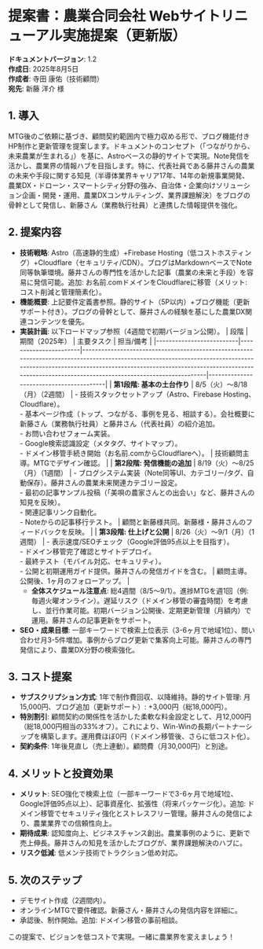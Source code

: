 # 提案書：農業合同会社 Webサイトリニューアル実施提案（更新版）

**ドキュメントバージョン**: 1.2  
**作成日**: 2025年8月5日  
**作成者**: 寺田 康佑（技術顧問）  
**宛先**: 新藤 洋介 様  

## 1. 導入
MTG後のご依頼に基づき、顧問契約範囲内で極力収める形で、ブログ機能付きHP制作と更新管理を提案します。ドキュメントのコンセプト（「つながりから、未来農業が生まれる」）を基に、Astroベースの静的サイトで実現。Note発信を活かし、農業界の情報ハブを目指します。特に、代表社員である藤井さんの農業の未来や手段に関する知見（半導体業界キャリア17年、14年の新規事業開発、農業DX・ドローン・スマートシティ分野の強み、自治体・企業向けソリューション企画・開発・運用、農業DXコンサルティング、業界課題解決）をブログの骨幹として発信し、新藤さん（業務執行社員）と連携した情報提供を強化。

## 2. 提案内容
- **技術戦略**: Astro（高速静的生成）+Firebase Hosting（低コストホスティング）+Cloudflare（セキュリティ/CDN）。ブログはMarkdownベースでNote同等執筆環境。藤井さんの専門性を活かした記事（農業の未来と手段）を容易に発信可能。追加: お名前.comドメインをCloudflareに移管（メリット: コスト削減と管理簡素化）。
- **機能概要**: 上記要件定義書参照。静的サイト（5P以内）+ブログ機能（更新サポート付き）。ブログの骨幹として、藤井さんの経験を基にした農業DX関連コンテンツを優先。
- **実装計画**: 以下ロードマップ参照（4週間で初期バージョン公開）。
  | 段階                       | 期間（2025年）             | 主要タスク                                                                                                                                                                                                                                                               | 担当/備考                                   |
  |--------------------------|-----------------------|---------------------------------------------------------------------------------------------------------------------------------------------------------------------------------------------------------------------------------------------------------------------|-----------------------------------------|
  | **第1段階: 基本の土台作り**  | 8/5（火）～8/18（月）（2週間）  | - 技術スタックセットアップ（Astro、Firebase Hosting、Cloudflare）。<br>- 基本ページ作成（トップ、つながる、事例を見る、相談する）。会社概要に新藤さん（業務執行社員）と藤井さん（代表社員）の紹介追加。<br>- お問い合わせフォーム実装。<br>- Google検索認識設定（メタタグ、サイトマップ）。<br>- ドメイン移管手続き開始（お名前.comからCloudflareへ）。 | 技術顧問主導。MTGでデザイン確認。                  |
  | **第2段階: 発信機能の追加** | 8/19（火）～8/25（月）（1週間） | - ブログシステム実装（Note同等UI、カテゴリー/タグ、自動保存）。藤井さんの農業未来関連カテゴリー設定。<br>- 最初の記事サンプル投稿（「美唄の農家さんとの出会い」など、藤井さんの知見を反映）。<br>- 関連記事リンク自動化。<br>- Noteからの記事移行テスト。                                                                           | 顧問と新藤様共同。新藤様・藤井さんのフィードバックを反映。 |
  | **第3段階: 仕上げと公開**    | 8/26（火）～9/1（月）（1週間）  | - 表示速度/SEOチェック（Google評価95点以上を目指す）。<br>- ドメイン移管完了確認とサイトデプロイ。<br>- 最終テスト（モバイル対応、セキュリティ）。<br>- 公開と初期運用ガイド提供。藤井さんの発信ガイドを含む。                                                                                                             | 顧問主導。公開後、1ヶ月のフォローアップ。               |
  - **全体スケジュール注意点**: 総4週間（8/5～9/1）。進捗MTGを週1回（例: 毎週火曜オンライン）。遅延リスク（ドメイン移管の審査時間）を考慮し、並行作業可能。初期バージョン公開後、定期更新管理（月額内）で運用。藤井さんの記事更新をサポート。
- **SEO・成果目標**: 一部キーワードで検索上位表示（3-6ヶ月で地域1位）、問い合わせ月3-5件増加。事例からブログ更新で集客向上可能。藤井さんの専門発信により、農業DX分野の検索強化。

## 3. コスト提案
- **サブスクリプション方式**: 1年で制作費回収、以降維持。静的サイト管理: 月15,000円、ブログ追加（更新サポート）: +3,000円（総18,000円）。
- **特別割引**: 顧問契約の関係性を活かした柔軟な料金設定として、月12,000円（総18,000円相当の33%オフ）。これにより、Win-Winの長期パートナーシップを構築します。運用費ほぼ0円（ドメイン移管後、さらに低コスト化）。
- **契約条件**: 1年後見直し（売上連動）。顧問費（月30,000円）と別途。

## 4. メリットと投資効果
- **メリット**: SEO強化で検索上位（一部キーワードで3-6ヶ月で地域1位、Google評価95点以上）、記事資産化、拡張性（将来パッケージ化）。追加: ドメイン移管でセキュリティ強化とストレスフリー管理。藤井さんの発信により、農業業界での信頼性向上。
- **期待成果**: 認知度向上、ビジネスチャンス創出。農業事例のように、更新で売上伸長。藤井さんの知見を活かしたブログが、業界課題解決のハブに。
- **リスク低減**: 低メンテ技術でトラクション低め対応。

## 5. 次のステップ
- デモサイト作成（2週間内）。
- オンラインMTGで要件確認。新藤さん・藤井さんの発信内容を詳細に。
- 承認後、制作開始。追加: ドメイン移管の事前相談。

この提案で、ビジョンを低コストで実現。一緒に農業界を変えましょう！
